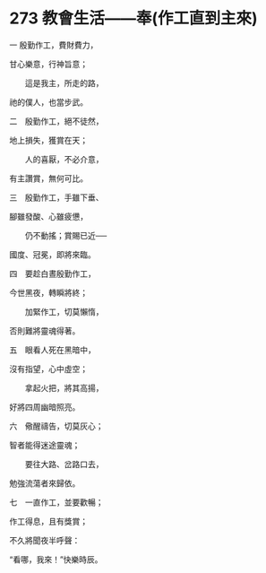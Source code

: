 # 273 教會生活——奉(作工直到主來)

一 殷勤作工，費財費力，

甘心樂意，行神旨意；

　　這是我主，所走的路，

祂的僕人，也當步武。

二　殷勤作工，絕不徒然，

地上損失，獲賞在天；

　　人的喜厭，不必介意，

有主讚賞，無何可比。

三　殷勤作工，手雖下垂、

腳雖發酸、心雖疲憊，

　　仍不動搖；賞賜已近──

國度、冠冕，即將來臨。

四　要趁白晝殷勤作工，

今世黑夜，轉瞬將終；

　　加緊作工，切莫懶惰，

否則難將靈魂得著。

五　眼看人死在黑暗中，

沒有指望，心中虛空；

　　拿起火把，將其高揚，

好將四周幽暗照亮。

六　儆醒禱告，切莫灰心；

智者能得迷途靈魂；

　　要往大路、岔路口去，

勉強流蕩者來歸依。

七　一直作工，並要歡暢；

作工得息，且有獎賞；

不久將聞夜半呼聲：

“看哪，我來！”快樂時辰。


